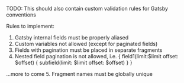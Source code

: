 TODO: This should also contain custom validation rules for Gatsby conventions

Rules to implement:
1. Gatsby internal fields must be properly aliased
2. Custom variables not allowed (except for paginated fields)
3. Fields with pagination must be placed in separate fragments
4. Nested field pagination is not allowed, i.e.
    {
     field1(limit:$limit offset: $offset) {
       subfield(limit: $limit offset: $offset)
     }
    }

...more to come
5. Fragment names must be globally unique

